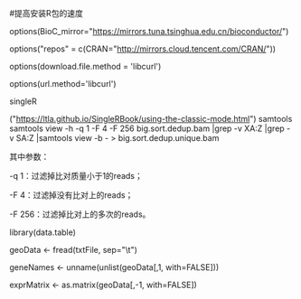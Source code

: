 #提高安装R包的速度

options(BioC_mirror="https://mirrors.tuna.tsinghua.edu.cn/bioconductor/")

options("repos" = c(CRAN="http://mirrors.cloud.tencent.com/CRAN/")) 

options(download.file.method = 'libcurl')

options(url.method='libcurl')


singleR

("https://ltla.github.io/SingleRBook/using-the-classic-mode.html")
samtools 
samtools view -h -q 1 -F 4 -F 256 big.sort.dedup.bam |grep -v XA:Z |grep -v SA:Z |samtools view -b - > big.sort.dedup.unique.bam

其中参数：

-q 1：过滤掉比对质量小于1的reads；

-F 4：过滤掉没有比对上的reads；

-F 256：过滤掉比对上的多次的reads。


library(data.table)

geoData <- fread(txtFile, sep="\t")

geneNames <- unname(unlist(geoData[,1, with=FALSE]))

exprMatrix <- as.matrix(geoData[,-1, with=FALSE])
